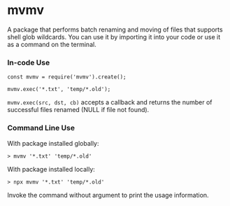 # mvmv

A package that performs batch renaming and moving of files that supports shell glob wildcards.  You can use it by importing it into your code or use it as a command on the terminal.

### In-code Use
```
const mvmv = require('mvmv').create();

mvmv.exec('*.txt', 'temp/*.old');
```

`mvmv.exec(src, dst, cb)` accepts a callback and returns the number of successful files renamed (NULL if file not found).

### Command Line Use
With package installed globally:
````
> mvmv '*.txt' 'temp/*.old'
````

With package installed locally:
```
> npx mvmv '*.txt' 'temp/*.old'
```

Invoke the command without argument to print the usage information.
